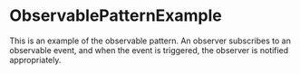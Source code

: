 # ObservablePatternExample

This is an example of the observable pattern. An observer subscribes to an observable event, and when the event is triggered, the observer is notified appropriately.
